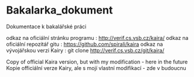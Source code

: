 Bakalarka_dokument
==================

Dokumentace k bakalářské práci

odkaz na oficiální stránku programu : http://verif.cs.vsb.cz/kaira/
odkaz na oficiální repozitář gitu : https://github.com/spirali/kaira
odkaz na vývojářskou verzi Kairy : git clone http://verif.cs.vsb.cz/git/kaira/

Copy of official Kaira version, but with my modification - here in the future
Kopie officiální verze Kairy, ale s mojí vlastní modifikací - zde v budoucnu
